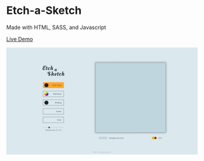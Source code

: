 
# Etch-a-Sketch

Made with HTML, SASS, and Javascript

[Live Demo](https://colesprojects.github.io/etch-a-sketch/)

![Web View](images/design/Web%20View%20-%20default%20state.png)
